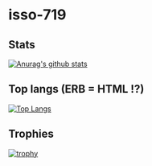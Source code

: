 # isso-719

## Stats

[![Anurag's github stats](https://github-readme-stats.vercel.app/api?username=isso-719)](https://github.com/anuraghazra/github-readme-stats)

## Top langs (ERB = HTML !?)

[![Top Langs](https://github-readme-stats.vercel.app/api/top-langs/?username=isso-719&layout=compact&langs_count=8)](https://github.com/anuraghazra/github-readme-stats)

## Trophies

[![trophy](https://github-profile-trophy.vercel.app/?username=isso-719)](https://github.com/ryo-ma/github-profile-trophy)
